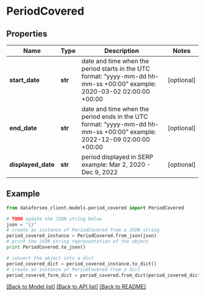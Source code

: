 # PeriodCovered


## Properties

Name | Type | Description | Notes
------------ | ------------- | ------------- | -------------
**start_date** | **str** | date and time when the period starts in the UTC format: “yyyy-mm-dd hh-mm-ss +00:00” example: 2020-03-02 02:00:00 +00:00 | [optional] 
**end_date** | **str** | date and time when the period ends in the UTC format: “yyyy-mm-dd hh-mm-ss +00:00” example: 2022-12-09 02:00:00 +00:00 | [optional] 
**displayed_date** | **str** | period displayed in SERP example: Mar 2, 2020 - Dec 9, 2022 | [optional] 

## Example

```python
from dataforseo_client.models.period_covered import PeriodCovered

# TODO update the JSON string below
json = "{}"
# create an instance of PeriodCovered from a JSON string
period_covered_instance = PeriodCovered.from_json(json)
# print the JSON string representation of the object
print PeriodCovered.to_json()

# convert the object into a dict
period_covered_dict = period_covered_instance.to_dict()
# create an instance of PeriodCovered from a dict
period_covered_form_dict = period_covered.from_dict(period_covered_dict)
```
[[Back to Model list]](../README.md#documentation-for-models) [[Back to API list]](../README.md#documentation-for-api-endpoints) [[Back to README]](../README.md)


